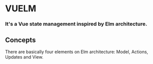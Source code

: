# VUELM

### It's a Vue state management inspired by Elm architecture.

## Concepts

There are basically four elements on Elm architecture: Model, Actions, Updates and View.

